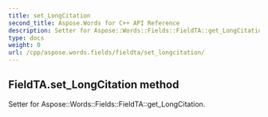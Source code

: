 ```yaml
---
title: set_LongCitation
second_title: Aspose.Words for C++ API Reference
description: Setter for Aspose::Words::Fields::FieldTA::get_LongCitation. 
type: docs
weight: 0
url: /cpp/aspose.words.fields/fieldta/set_longcitation/
---
```

## FieldTA.set_LongCitation method


Setter for Aspose::Words::Fields::FieldTA::get_LongCitation. 

